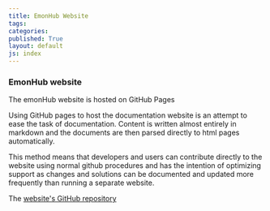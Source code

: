 ```yaml
---
title: EmonHub Website
tags: 
categories: 
published: True
layout: default
js: index
---
```


### EmonHub website

The emonHub website is hosted on GitHub Pages

Using GitHub pages to host the documentation website is an attempt to ease the task of documentation. Content is written almost entirely in markdown and the documents are then parsed directly to html pages automatically.

This method means that developers and users can contribute directly to the website using normal github procedures and has the intention of optimizing support as changes and solutions can be documented and updated more frequently than running a separate website.

The [website's GitHub repository]({{site.web-git}}/blob/master/README.md)
